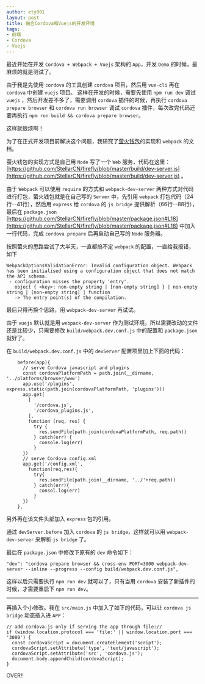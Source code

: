 ```yaml
---
author: ety001
layout: post
title: 融合Cordova和Vuejs的开发环境
tags:
- 前端
- Cordova
- Vuejs
---
```


最近开始在开发 `Cordova + Webpack + Vuejs` 架构的 `App`，开发 `Demo` 的时候，最麻烦的就是测试了。

由于我是先使用 `cordova` 的工具创建 `cordova` 项目，然后用 `vue-cli` 再在 `cordova` 中创建 `vuejs` 项目。
这样在开发的时候，需要先使用 `npm run dev` 调试 `vuejs` ，然后开发差不多了，需要调用 `cordova` 插件的时候，再执行 `cordova prepare browser` 和 `cordova run browser` 调试 `cordova` 插件，每次改完代码还要再执行 `npm run build && cordova prepare browser`。

这样就很烦啊！

为了在正式开发项目前解决这个问题，我研究了[萤火钱包](https://github.com/StellarCN/firefly)的实现和 `webpack` 的文档。

萤火钱包的实现方式是自己用 `Node` 写了一个 `Web` 服务，代码在这里：[https://github.com/StellarCN/firefly/blob/master/build/dev-server.js](https://github.com/StellarCN/firefly/blob/master/build/dev-server.js) 。

由于 `Webpack` 可以使用 `require` 的方式和 `webpack-dev-server` 两种方式对代码进行打包，萤火钱包就是在自己写的 `Server` 中，先引用 `webpack` 打包代码（24行--41行），然后用 `express` 给 `cordova` 的 `js bridge` 提供解析（66行--88行），最后在 `package.json` [https://github.com/StellarCN/firefly/blob/master/package.json#L18](https://github.com/StellarCN/firefly/blob/master/package.json#L18) 中加入一行代码，完成 `cordova prepare` 后再启动自己写的 `Node` 服务器。

按照萤火的思路尝试了大半天，一直都搞不定 `webpack` 的配置，一直给我报错，如下

```
WebpackOptionsValidationError: Invalid configuration object. Webpack has been initialised using a configuration object that does not match the API schema.
 - configuration misses the property 'entry'.
   object { <key>: non-empty string | [non-empty string] } | non-empty string | [non-empty string] | function
   -> The entry point(s) of the compilation.
```

最后只得再换个思路，用 `webpack-dev-server` 再试试。

由于 `vuejs` 默认就是用 `webpack-dev-server` 作为测试环境，所以需要改动的文件还是比较少，只需要修改 `build/webpack.dev.conf.js` 中的配置和 `package.json` 就好了。

在 `build/webpack.dev.conf.js` 中的 `devServer` 配置项里加上下面的代码：

```
    before(app){
      // serve Cordova javascript and plugins
      const cordovaPlatformPath = path.join(__dirname, '../platforms/browser/www')
      app.use('/plugins', express.static(path.join(cordovaPlatformPath, 'plugins')))
      app.get(
        [
          '/cordova.js',
          '/cordova_plugins.js',
        ],
        function (req, res) {
          try {
            res.sendFile(path.join(cordovaPlatformPath, req.path))
          } catch(err) {
            console.log(err)
          }
      })
      // serve Cordova config.xml
      app.get('/config.xml',
        function(req,res){
          try{
            res.sendFile(path.join(__dirname, '../'+req.path))
          } catch(err){
            consol.log(err)
          }
      })
    },
```

另外再在该文件头部加入 `express` 包的引用。

通过 `devServer.before` 加入 `cordova` 的 `js bridge`，这样就可以用 `webpack-dev-server` 来解析 `js bridge` 了。

最后在 `package.json` 中修改下原有的 `dev` 命令如下：

```
"dev": "cordova prepare browser && cross-env PORT=3000 webpack-dev-server --inline --progress --config build/webpack.dev.conf.js",
```

这样以后只需要执行 `npm run dev` 就可以了，只有当用 `cordova` 安装了新插件的时候，才需要重启下 `npm run dev`。

---

再插入个小修改。我在 `src/main.js` 中加入了如下的代码，可以让 `cordova js bridge` 动态插入进 `APP`：

```
// add cordova.js only if serving the app through file://
if (window.location.protocol === 'file:' || window.location.port === '3000') {
  const cordovaScript = document.createElement('script');
  cordovaScript.setAttribute('type', 'text/javascript');
  cordovaScript.setAttribute('src', 'cordova.js');
  document.body.appendChild(cordovaScript);
}
```

OVER!!